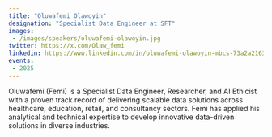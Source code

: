 ```yaml
---
title: "Oluwafemi Olawoyin"
designation: "Specialist Data Engineer at SFT"
images:
 - /images/speakers/oluwafemi-olawoyin.jpg
twitter: https://x.com/Olaw_femi
linkedin: https://www.linkedin.com/in/oluwafemi-olawoyin-mbcs-73a2a2163/
events:
 - 2025
---
```


Oluwafemi (Femi) is a Specialist Data Engineer, Researcher, and AI Ethicist with a proven track record of delivering scalable data solutions across healthcare, education, retail, and consultancy sectors. Femi has applied his analytical and technical expertise to develop innovative data-driven solutions in diverse industries.
